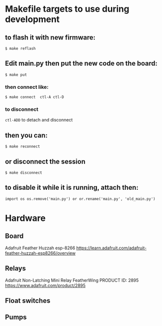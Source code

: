 # Makefile targets to use during development
##   to flash it with new firmware:

`
$ make reflash
`

## Edit main.py then put the new code on the board:

`$ make put
`

### then connect like:

`$ make connect 
ctl-A ctl-D` 

### to disconnect

`ctl-ADD` to detach and disconnect

## then you can:

`$ make reconnect`

## or disconnect the session

`$ make disconnect`

## to disable it while it is running, attach then:
`
import os
os.remove('main.py')
or
or.rename('main.py', 'old_main.py')
`

# Hardware
## Board
Adafruit Feather Huzzah esp-8266  https://learn.adafruit.com/adafruit-feather-huzzah-esp8266/overview

## Relays
Adafruit Non-Latching Mini Relay FeatherWing PRODUCT ID: 2895  https://www.adafruit.com/product/2895

## Float switches

## Pumps


